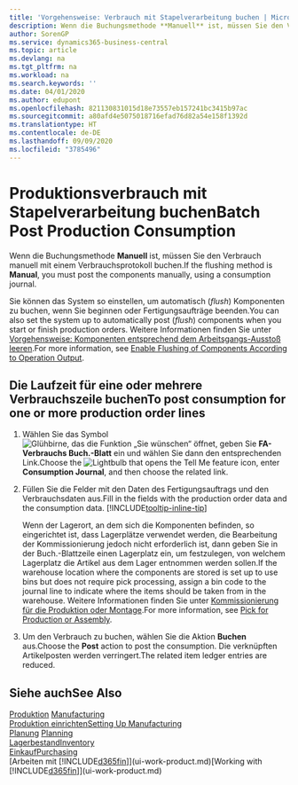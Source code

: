 ```yaml
---
title: 'Vorgehensweise: Verbrauch mit Stapelverarbeitung buchen | Microsoft Docs'
description: Wenn die Buchungsmethode **Manuell** ist, müssen Sie den Verbrauch manuell mit einem Verbrauchsprotokoll buchen.
author: SorenGP
ms.service: dynamics365-business-central
ms.topic: article
ms.devlang: na
ms.tgt_pltfrm: na
ms.workload: na
ms.search.keywords: ''
ms.date: 04/01/2020
ms.author: edupont
ms.openlocfilehash: 821130831015d18e73557eb157241bc3415b97ac
ms.sourcegitcommit: a80afd4e5075018716efad76d82a54e158f1392d
ms.translationtype: HT
ms.contentlocale: de-DE
ms.lasthandoff: 09/09/2020
ms.locfileid: "3785496"
---
```

# <a name="batch-post-production-consumption"></a><span data-ttu-id="97702-103">Produktionsverbrauch mit Stapelverarbeitung buchen</span><span class="sxs-lookup"><span data-stu-id="97702-103">Batch Post Production Consumption</span></span>
<span data-ttu-id="97702-104">Wenn die Buchungsmethode **Manuell** ist, müssen Sie den Verbrauch manuell mit einem Verbrauchsprotokoll buchen.</span><span class="sxs-lookup"><span data-stu-id="97702-104">If the flushing method is **Manual**, you must post the components manually, using a consumption journal.</span></span>

<span data-ttu-id="97702-105">Sie können das System so einstellen, um automatisch (*flush*) Komponenten zu buchen, wenn Sie beginnen oder Fertigungsaufträge beenden.</span><span class="sxs-lookup"><span data-stu-id="97702-105">You can also set the system up to automatically post (*flush*) components when you start or finish production orders.</span></span> <span data-ttu-id="97702-106">Weitere Informationen finden Sie unter [Vorgehensweise: Komponenten entsprechend dem Arbeitsgangs-Ausstoß leeren](production-how-to-flush-components-according-to-operation-output.md).</span><span class="sxs-lookup"><span data-stu-id="97702-106">For more information, see [Enable Flushing of Components According to Operation Output](production-how-to-flush-components-according-to-operation-output.md).</span></span>

## <a name="to-post-consumption-for-one-or-more-production-order-lines"></a><span data-ttu-id="97702-107">Die Laufzeit für eine oder mehrere Verbrauchszeile buchen</span><span class="sxs-lookup"><span data-stu-id="97702-107">To post consumption for one or more production order lines</span></span>  
1.  <span data-ttu-id="97702-108">Wählen Sie das Symbol ![Glühbirne, das die Funktion „Sie wünschen“ öffnet](media/ui-search/search_small.png "Was möchten Sie tun?"), geben Sie **FA-Verbrauchs Buch.-Blatt** ein und wählen Sie dann den entsprechenden Link.</span><span class="sxs-lookup"><span data-stu-id="97702-108">Choose the ![Lightbulb that opens the Tell Me feature](media/ui-search/search_small.png "Tell me what you want to do") icon, enter **Consumption Journal**, and then choose the related link.</span></span>  
2.  <span data-ttu-id="97702-109">Füllen Sie die Felder mit den Daten des Fertigungsauftrags und den Verbrauchsdaten aus.</span><span class="sxs-lookup"><span data-stu-id="97702-109">Fill in the fields with the production order data and the consumption data.</span></span> [!INCLUDE[tooltip-inline-tip](includes/tooltip-inline-tip_md.md)]  

    <span data-ttu-id="97702-110">Wenn der Lagerort, an dem sich die Komponenten befinden, so eingerichtet ist, dass Lagerplätze verwendet werden, die Bearbeitung der Kommissionierung jedoch nicht erforderlich ist, dann geben Sie in der Buch.-Blattzeile einen Lagerplatz ein, um festzulegen, von welchem Lagerplatz die Artikel aus dem Lager entnommen werden sollen.</span><span class="sxs-lookup"><span data-stu-id="97702-110">If the warehouse location where the components are stored is set up to use bins but does not require pick processing, assign a bin code to the journal line to indicate where the items should be taken from in the warehouse.</span></span> <span data-ttu-id="97702-111">Weitere Informationen finden Sie unter [Kommissionierung für die Produktion oder Montage](warehouse-how-to-pick-for-production.md).</span><span class="sxs-lookup"><span data-stu-id="97702-111">For more information, see [Pick for Production or Assembly](warehouse-how-to-pick-for-production.md).</span></span>  
3.  <span data-ttu-id="97702-112">Um den Verbrauch zu buchen, wählen Sie die Aktion **Buchen** aus.</span><span class="sxs-lookup"><span data-stu-id="97702-112">Choose the **Post** action to post the consumption.</span></span> <span data-ttu-id="97702-113">Die verknüpften Artikelposten werden verringert.</span><span class="sxs-lookup"><span data-stu-id="97702-113">The related item ledger entries are reduced.</span></span>

## <a name="see-also"></a><span data-ttu-id="97702-114">Siehe auch</span><span class="sxs-lookup"><span data-stu-id="97702-114">See Also</span></span>  
<span data-ttu-id="97702-115">[Produktion](production-manage-manufacturing.md)  </span><span class="sxs-lookup"><span data-stu-id="97702-115">[Manufacturing](production-manage-manufacturing.md)  </span></span>  
[<span data-ttu-id="97702-116">Produktion einrichten</span><span class="sxs-lookup"><span data-stu-id="97702-116">Setting Up Manufacturing</span></span>](production-configure-production-processes.md)  
<span data-ttu-id="97702-117">[Planung](production-planning.md)    </span><span class="sxs-lookup"><span data-stu-id="97702-117">[Planning](production-planning.md)    </span></span>  
[<span data-ttu-id="97702-118">Lagerbestand</span><span class="sxs-lookup"><span data-stu-id="97702-118">Inventory</span></span>](inventory-manage-inventory.md)  
[<span data-ttu-id="97702-119">Einkauf</span><span class="sxs-lookup"><span data-stu-id="97702-119">Purchasing</span></span>](purchasing-manage-purchasing.md)  
<span data-ttu-id="97702-120">[Arbeiten mit [!INCLUDE[d365fin](includes/d365fin_md.md)]](ui-work-product.md)</span><span class="sxs-lookup"><span data-stu-id="97702-120">[Working with [!INCLUDE[d365fin](includes/d365fin_md.md)]](ui-work-product.md)</span></span>
